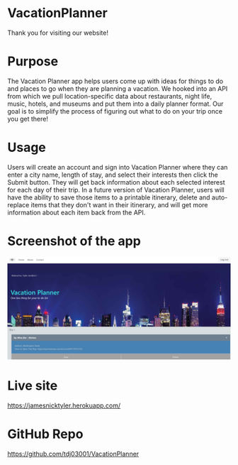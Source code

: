 # VacationPlanner

Thank you for visiting our website!

# Purpose

The Vacation Planner app helps users come up with ideas for things to do and places to go when they are planning a vacation. We hooked into an API from which we pull location-specific data about restaurants, night life, music, hotels, and museums and put them into a daily planner format. Our goal is to simplify the process of figuring out what to do on your trip once you get there!

# Usage

Users will create an account and sign into Vacation Planner where they can enter a city name, length of stay, and select their interests then click the Submit button. They will get back information about each selected interest for each day of their trip. In a future version of Vacation Planner, users will have the ability to save those items to a printable itinerary, delete and auto-replace items that they don't want in their itinerary, and will get more information about each item back from the API.

# Screenshot of the app

![Screenshot](public/img/screenshot-of-app.png)


# Live site

https://jamesnicktyler.herokuapp.com/


# GitHub Repo

https://github.com/tdj03001/VacationPlanner

